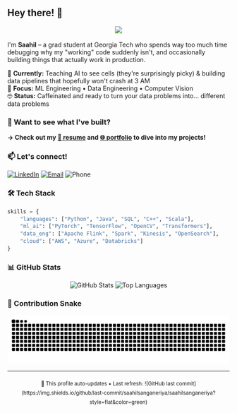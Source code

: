 ## Hey there! 👋

<div align="center">
  <img src="https://media.giphy.com/media/13HgwGsXF0aiGY/giphy.gif" width="400"/>
</div>

I'm **Saahil** – a grad student at Georgia Tech who spends way too much time debugging why my "working" code suddenly isn't, and occasionally building things that actually work in production.

🔬 **Currently:** Teaching AI to see cells (they're surprisingly picky) & building data pipelines that hopefully won't crash at 3 AM  
🎯 **Focus:** ML Engineering • Data Engineering • Computer Vision  
🤓 **Status:** Caffeinated and ready to turn your data problems into... different data problems  

### 📂 Want to see what I've built?
**→ Check out my [📝 resume](https://drive.google.com/file/d/1OLf3A_LT3cy20fMWF8oF_SHl3DCyyvWK/view?usp=sharing) and [🌐 portfolio](https://saahilsanganeriya.com) to dive into my projects!**

### 📫 Let's connect!
[![LinkedIn](https://img.shields.io/badge/-LinkedIn-0077B5?style=flat&logo=linkedin&logoColor=white)](https://linkedin.com/in/saahil-sanganeriya)
[![Email](https://img.shields.io/badge/-Email-D14836?style=flat&logo=gmail&logoColor=white)](mailto:saahilsanganeria666@gmail.com)
![Phone](https://img.shields.io/badge/-+1--404--353--0965-25D366?style=flat&logo=phone&logoColor=white)

### 🛠️ Tech Stack
```python
skills = {
    "languages": ["Python", "Java", "SQL", "C++", "Scala"],
    "ml_ai": ["PyTorch", "TensorFlow", "OpenCV", "Transformers"],
    "data_eng": ["Apache Flink", "Spark", "Kinesis", "OpenSearch"],
    "cloud": ["AWS", "Azure", "Databricks"]
}
```

### 📊 GitHub Stats
<div align="center">
  <img src="https://github-readme-stats.vercel.app/api?username=saahilsanganeriya&show_icons=true&theme=vue-dark&hide_border=true&count_private=true" alt="GitHub Stats" width="48%"/>
  <img src="https://github-readme-stats.vercel.app/api/top-langs/?username=saahilsanganeriya&layout=compact&theme=vue-dark&hide_border=true" alt="Top Languages" width="48%"/>
</div>

### 🐍 Contribution Snake
<div align="center">
  <img src="https://raw.githubusercontent.com/saahilsanganeriya/saahilsanganeriya/output/github-contribution-grid-snake-dark.svg" alt="Snake animation" />
</div>

---
<div align="center">
  <sub>🤖 This profile auto-updates • Last refresh: ![GitHub last commit](https://img.shields.io/github/last-commit/saahilsanganeriya/saahilsanganeriya?style=flat&color=green)</sub>
</div>
<!-- Last updated: Sat Sep 27 01:01:14 UTC 2025 -->
<!-- Profile updated: 2025-09-27 -->
<!-- Last updated: Sun Sep 28 01:00:10 UTC 2025 -->
<!-- Profile updated: 2025-09-28 -->
<!-- Last updated: Mon Sep 29 00:56:07 UTC 2025 -->
<!-- Profile updated: 2025-09-29 -->
<!-- Last updated: Tue Sep 30 00:55:06 UTC 2025 -->
<!-- Profile updated: 2025-09-30 -->
<!-- Last updated: Wed Oct  1 01:01:11 UTC 2025 -->
<!-- Profile updated: 2025-10-01 -->
<!-- Last updated: Thu Oct  2 00:53:23 UTC 2025 -->
<!-- Profile updated: 2025-10-02 -->
<!-- Last updated: Fri Oct  3 00:53:18 UTC 2025 -->
<!-- Profile updated: 2025-10-03 -->
<!-- Last updated: Sat Oct  4 00:51:17 UTC 2025 -->
<!-- Profile updated: 2025-10-04 -->
<!-- Last updated: Sun Oct  5 00:59:13 UTC 2025 -->
<!-- Profile updated: 2025-10-05 -->
<!-- Last updated: Mon Oct  6 00:55:11 UTC 2025 -->
<!-- Profile updated: 2025-10-06 -->
<!-- Last updated: Tue Oct  7 00:54:33 UTC 2025 -->
<!-- Profile updated: 2025-10-07 -->
<!-- Last updated: Wed Oct  8 00:53:36 UTC 2025 -->
<!-- Profile updated: 2025-10-08 -->
<!-- Last updated: Thu Oct  9 00:54:41 UTC 2025 -->
<!-- Profile updated: 2025-10-09 -->
<!-- Last updated: Fri Oct 10 00:54:21 UTC 2025 -->
<!-- Profile updated: 2025-10-10 -->
<!-- Last updated: Sat Oct 11 00:51:44 UTC 2025 -->
<!-- Profile updated: 2025-10-11 -->
<!-- Last updated: Sun Oct 12 00:56:59 UTC 2025 -->
<!-- Profile updated: 2025-10-12 -->
<!-- Last updated: Mon Oct 13 00:58:30 UTC 2025 -->
<!-- Profile updated: 2025-10-13 -->
<!-- Last updated: Tue Oct 14 00:54:41 UTC 2025 -->
<!-- Profile updated: 2025-10-14 -->
<!-- Last updated: Wed Oct 15 00:56:10 UTC 2025 -->
<!-- Profile updated: 2025-10-15 -->
<!-- Last updated: Thu Oct 16 00:55:44 UTC 2025 -->
<!-- Profile updated: 2025-10-16 -->
<!-- Last updated: Fri Oct 17 00:55:20 UTC 2025 -->
<!-- Profile updated: 2025-10-17 -->
<!-- Last updated: Sat Oct 18 00:52:42 UTC 2025 -->
<!-- Profile updated: 2025-10-18 -->
<!-- Last updated: Sun Oct 19 01:02:14 UTC 2025 -->
<!-- Profile updated: 2025-10-19 -->
<!-- Last updated: Mon Oct 20 01:00:04 UTC 2025 -->
<!-- Profile updated: 2025-10-20 -->
<!-- Last updated: Tue Oct 21 00:56:53 UTC 2025 -->
<!-- Profile updated: 2025-10-21 -->
<!-- Last updated: Wed Oct 22 00:57:54 UTC 2025 -->
<!-- Profile updated: 2025-10-22 -->
<!-- Last updated: Thu Oct 23 00:56:21 UTC 2025 -->
<!-- Profile updated: 2025-10-23 -->
<!-- Last updated: Fri Oct 24 00:53:10 UTC 2025 -->
<!-- Profile updated: 2025-10-24 -->
<!-- Last updated: Sat Oct 25 00:54:37 UTC 2025 -->
<!-- Profile updated: 2025-10-25 -->
<!-- Last updated: Sun Oct 26 01:00:06 UTC 2025 -->
<!-- Profile updated: 2025-10-26 -->
<!-- Last updated: Mon Oct 27 01:01:46 UTC 2025 -->
<!-- Profile updated: 2025-10-27 -->
<!-- Last updated: Tue Oct 28 00:55:18 UTC 2025 -->
<!-- Profile updated: 2025-10-28 -->
<!-- Last updated: Wed Oct 29 00:59:29 UTC 2025 -->
<!-- Profile updated: 2025-10-29 -->
<!-- Last updated: Thu Oct 30 00:58:45 UTC 2025 -->
<!-- Profile updated: 2025-10-30 -->
<!-- Last updated: Fri Oct 31 00:57:10 UTC 2025 -->
<!-- Profile updated: 2025-10-31 -->
<!-- Last updated: Sat Nov  1 01:00:14 UTC 2025 -->
<!-- Profile updated: 2025-11-01 -->
